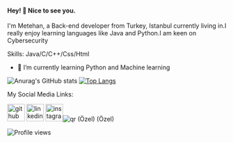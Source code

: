 #### Hey! 	:vulcan_salute: Nice to see you.
I'm Metehan, a Back-end developer from Turkey, Istanbul currently living in.I really enjoy learning languages like Java and Python.I am keen on Cybersecurity

Skills: Java/C/C++/Css/Html


- 🌱 I’m currently learning Python and Machine learning  


![Anurag's GitHub stats](https://github-readme-stats.vercel.app/api?username=mgmetehan&hide=&show_icons=true&theme=jolly)
[![Top Langs](https://github-readme-stats.vercel.app/api/top-langs/?username=mgmetehan&layout=compact&theme=midnight-purple)](https://github.com/anuraghazra/github-readme-stats)


My Social Media Links: 


[<img src='https://cdn.jsdelivr.net/npm/simple-icons@3.0.1/icons/github.svg' alt='github' height='40'>](https://github.com//mgmetehan)  [<img src='https://cdn.jsdelivr.net/npm/simple-icons@3.0.1/icons/linkedin.svg' alt='linkedin' height='40'>](https://www.linkedin.com/in//metehan-gültekin-b224a3147//)  [<img src='https://cdn.jsdelivr.net/npm/simple-icons@3.0.1/icons/instagram.svg' alt='instagram' height='40'>](https://www.instagram.com/mgmetehan/)![qr (Özel) (Özel)](https://user-images.githubusercontent.com/41691766/109403932-56893f80-7972-11eb-8343-dce22035eba5.png)






![Profile views](https://gpvc.arturio.dev/mgmetehan)  
